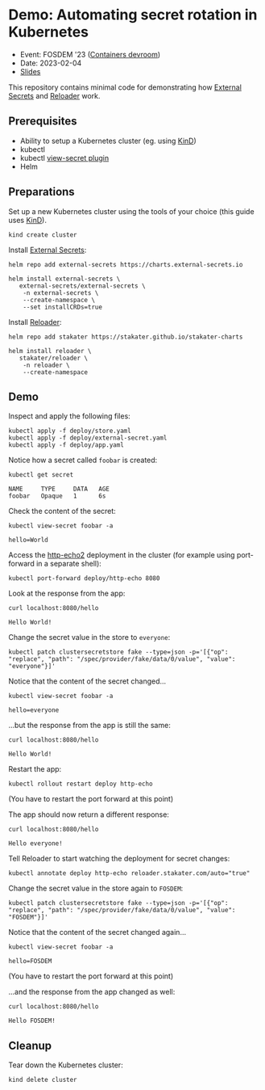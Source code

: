 # Demo: Automating secret rotation in Kubernetes

- Event: FOSDEM '23 ([Containers devroom](https://fosdem.org/2023/schedule/event/container_kubernetes_secret_rotation/))
- Date: 2023-02-04
- [Slides](https://slides.sagikazarmark.hu/2023-02-04-automating-secret-rotation-in-kubernetes/)

This repository contains minimal code for demonstrating how [External Secrets](https://external-secrets.io/) and [Reloader](https://github.com/stakater/Reloader) work.

## Prerequisites

- Ability to setup a Kubernetes cluster (eg. using [KinD](https://kind.sigs.k8s.io/))
- kubectl
- kubectl [view-secret plugin](https://github.com/elsesiy/kubectl-view-secret)
- Helm

## Preparations

Set up a new Kubernetes cluster using the tools of your choice (this guide uses [KinD](https://kind.sigs.k8s.io/)).

```shell
kind create cluster
```

Install [External Secrets](https://external-secrets.io/latest/introduction/getting-started/):

```shell
helm repo add external-secrets https://charts.external-secrets.io

helm install external-secrets \
   external-secrets/external-secrets \
    -n external-secrets \
    --create-namespace \
    --set installCRDs=true
```

Install [Reloader](https://github.com/stakater/Reloader#deploying-to-kubernetes):

```shell
helm repo add stakater https://stakater.github.io/stakater-charts

helm install reloader \
   stakater/reloader \
    -n reloader \
    --create-namespace
```

## Demo

Inspect and apply the following files:

```
kubectl apply -f deploy/store.yaml
kubectl apply -f deploy/external-secret.yaml
kubectl apply -f deploy/app.yaml
```

Notice how a secret called `foobar` is created:

```shell
kubectl get secret

NAME     TYPE     DATA   AGE
foobar   Opaque   1      6s
```

Check the content of the secret:

```shell
kubectl view-secret foobar -a

hello=World
```

Access the [http-echo2](https://github.com/sagikazarmark/http-echo2) deployment in the cluster (for example using port-forward in a separate shell):

```shell
kubectl port-forward deploy/http-echo 8080
```

Look at the response from the app:

```shell
curl localhost:8080/hello

Hello World!
```

Change the secret value in the store to `everyone`:

```shell
kubectl patch clustersecretstore fake --type=json -p='[{"op": "replace", "path": "/spec/provider/fake/data/0/value", "value": "everyone"}]'
```

Notice that the content of the secret changed...

```shell
kubectl view-secret foobar -a

hello=everyone
```

...but the response from the app is still the same:

```shell
curl localhost:8080/hello

Hello World!
```

Restart the app:

```shell
kubectl rollout restart deploy http-echo
```

(You have to restart the port forward at this point)

The app should now return a different response:

```shell
curl localhost:8080/hello

Hello everyone!
```

Tell Reloader to start watching the deployment for secret changes:

```shell
kubectl annotate deploy http-echo reloader.stakater.com/auto="true"
```

Change the secret value in the store again to `FOSDEM`:

```shell
kubectl patch clustersecretstore fake --type=json -p='[{"op": "replace", "path": "/spec/provider/fake/data/0/value", "value": "FOSDEM"}]'
```

Notice that the content of the secret changed again...

```shell
kubectl view-secret foobar -a

hello=FOSDEM
```

(You have to restart the port forward at this point)

...and the response from the app changed as well:

```shell
curl localhost:8080/hello

Hello FOSDEM!
```

## Cleanup

Tear down the Kubernetes cluster:

```shell
kind delete cluster
```
